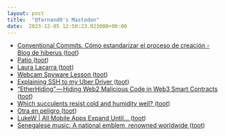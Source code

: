 ```yaml
---
layout: post
title:  "@fernand0's Mastodon"
date:  2023-12-05 12:50:23.923000+00:00
---
```

*  [Conventional Commits. Cómo estandarizar el proceso de creación - Blog de hiberus ](https://www.hiberus.com/crecemos-contigo/conventional-commits-como-estandarizar-el-proceso-de-creacion-de-commits-mediante-reglas-comunes) ([toot](https://mastodon.social/@fernand0/111527894968196108))
*  [Patio ](https://www.flickr.com/photos/fernand0/53339348666) ([toot](https://mastodon.social/@fernand0/111527620509589475))
*  [Laura Lacarra ](https://www.lasinnovadoras.com/innovadoras/laura-lacarra-n68) ([toot](https://mastodon.social/@fernand0/111527472624870252))
*  [Webcam Spyware Lesson  ](https://systemweakness.com/webcam-spyware-lesson-ed062c1f6fed) ([toot](https://mastodon.social/@fernand0/111527362063794258))
*  [Explaining SSH to my Uber Driver ](https://dev.to/therubberduckiee/explaining-ssh-to-my-uber-driver-38) ([toot](https://mastodon.social/@fernand0/111527124585106282))
*  [“EtherHiding” — Hiding Web2 Malicious Code in Web3 Smart Contracts  ](https://labs.guard.io/etherhiding-hiding-web2-malicious-code-in-web3-smart-contracts-65ea78efad16) ([toot](https://mastodon.social/@fernand0/111525483793123590))
*  [Which succulents resist cold and humidity well?  ](https://www.ilfioretralespine.it/en/2023/11/27/succulents-plants-cold/) ([toot](https://mastodon.social/@fernand0/111523632494199538))
*  [Otra en peligro ](https://avecesunafoto.wordpress.com/2023/12/04/otra-en-peligro) ([toot](https://mastodon.social/@fernand0/111523581487960915))
*  [LukeW \| All Mobile Apps Expand Until... ](http://www.lukew.co) ([toot](https://mastodon.social/@fernand0/111523279989382663))
*  [Senegalese music: A national emblem, renowned worldwide ](https://globalvoices.org/2023/11/23/senegalese-music-a-national-emblem-renowned-worldwide) ([toot](https://mastodon.social/@fernand0/111523130300385692))
